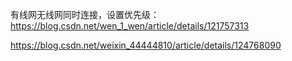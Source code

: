 有线网无线网同时连接，设置优先级：
https://blog.csdn.net/wen_1_wen/article/details/121757313

https://blog.csdn.net/weixin_44444810/article/details/124768090
